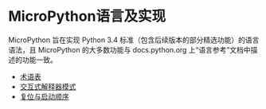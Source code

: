 # MicroPython语言及实现

MicroPython 旨在实现 Python 3.4 标准（包含后续版本的部分精选功能）的语言语法，且 MicroPython 的大多数功能与 docs.python.org 上“语言参考”文档中描述的功能一致。

- [术语表](术语表/readme.md)
- [交互式解释器模式](交互式解释器模式/readme.md)
- [复位与启动顺序](复位与启动顺序/readme.md)